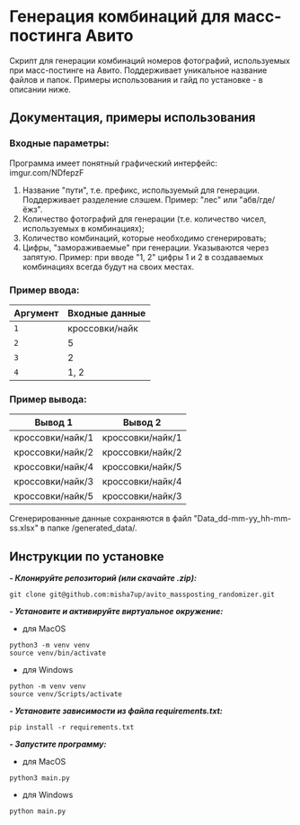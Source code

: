 # Генерация комбинаций для масс-постинга Авито

Скрипт для генерации комбинаций номеров фотографий, используемых при масс-постинге на Авито. 
Поддерживает уникальное название файлов и папок. Примеры использования и гайд по установке - в описании ниже.

## Документация, примеры использования

### Входные параметры: 

Программа имеет понятный графический интерфейс: imgur.com/NDfepzF

1. Название "пути", т.е. префикс, используемый для генерации. Поддерживает разделение слэшем. Пример: "лес" или "абв/где/ёжз".
2. Количество фотографий для генерации (т.е. количество чисел, используемых в комбинациях);
3. Количество комбинаций, которые необходимо сгенерировать;
4. Цифры, "замораживаемые" при генерации. Указываются через запятую. Пример: при вводе "1, 2" цифры 1 и 2 в создаваемых комбинациях всегда будут на своих местах.

### Пример ввода:

| Аргумент | Входные данные  |
| ----- | ------------------ |
|   `1`   |   кроссовки/найк   |
|   `2`   |         5          |
|   `3`   |         2          |
|   `4`   |        1, 2        |

### Пример вывода:

| Вывод 1 | Вывод 2 |
| ---------------- | ---------------- |
| кроссовки/найк/1 | кроссовки/найк/1 |
| кроссовки/найк/2 | кроссовки/найк/2 |
| кроссовки/найк/4 | кроссовки/найк/5 |
| кроссовки/найк/3 | кроссовки/найк/4 |
| кроссовки/найк/5 | кроссовки/найк/3 |

Сгенерированные данные сохраняются в файл "Data_dd-mm-yy_hh-mm-ss.xlsx" в папке /generated_data/.

## Инструкции по установке

***- Клонируйте репозиторий (или скачайте .zip):***
```
git clone git@github.com:misha7up/avito_massposting_randomizer.git
```

***- Установите и активируйте виртуальное окружение:***
- для MacOS
```
python3 -m venv venv
source venv/bin/activate
```
- для Windows
```
python -m venv venv
source venv/Scripts/activate
```

***- Установите зависимости из файла requirements.txt:***
```
pip install -r requirements.txt
```

***- Запустите программу:***
- для MacOS
```
python3 main.py
```
- для Windows
```
python main.py
```